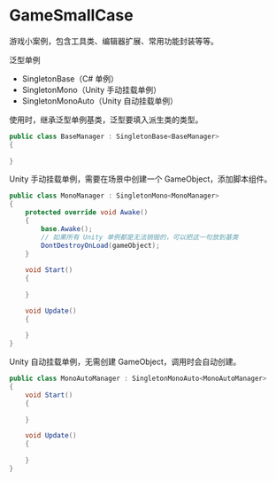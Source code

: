 # GameSmallCase
游戏小案例，包含工具类、编辑器扩展、常用功能封装等等。



泛型单例

- SingletonBase（C# 单例）
- SingletonMono（Unity 手动挂载单例）
- SingletonMonoAuto（Unity 自动挂载单例）



使用时，继承泛型单例基类，泛型要填入派生类的类型。

```c#
public class BaseManager : SingletonBase<BaseManager>
{
    
}
```



Unity 手动挂载单例，需要在场景中创建一个 GameObject，添加脚本组件。

```c#
public class MonoManager : SingletonMono<MonoManager>
{
    protected override void Awake()
    {
        base.Awake();
        // 如果所有 Unity 单例都是无法销毁的，可以把这一句放到基类
        DontDestroyOnLoad(gameObject);
    }
    
    void Start()
    {
        
    }

    void Update()
    {
        
    }
}
```



Unity 自动挂载单例，无需创建 GameObject，调用时会自动创建。

```c#
public class MonoAutoManager : SingletonMonoAuto<MonoAutoManager>
{
    void Start()
    {
        
    }

    void Update()
    {
        
    }
}
```

